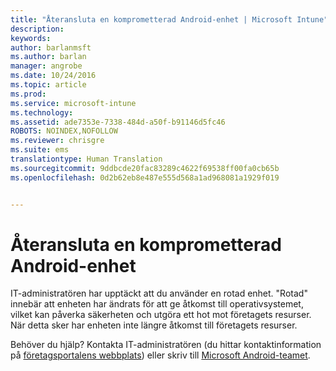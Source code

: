 ```yaml
---
title: "Återansluta en komprometterad Android-enhet | Microsoft Intune"
description: 
keywords: 
author: barlanmsft
ms.author: barlan
manager: angrobe
ms.date: 10/24/2016
ms.topic: article
ms.prod: 
ms.service: microsoft-intune
ms.technology: 
ms.assetid: ade7353e-7338-484d-a50f-b91146d5fc46
ROBOTS: NOINDEX,NOFOLLOW
ms.reviewer: chrisgre
ms.suite: ems
translationtype: Human Translation
ms.sourcegitcommit: 9ddbcde20fac83289c4622f69538ff00fa0cb65b
ms.openlocfilehash: 0d2b62eb8e487e555d568a1ad968081a1929f019


---
```


# <a name="how-to-reconnect-a-compromised-android-device"></a>Återansluta en komprometterad Android-enhet
IT-administratören har upptäckt att du använder en rotad enhet. "Rotad" innebär att enheten har ändrats för att ge åtkomst till operativsystemet, vilket kan påverka säkerheten och utgöra ett hot mot företagets resurser. När detta sker har enheten inte längre åtkomst till företagets resurser.

Behöver du hjälp? Kontakta IT-administratören (du hittar kontaktinformation på [företagsportalens webbplats](http://portal.manage.microsoft.com)) eller skriv till [Microsoft Android-teamet](mailto:wintunedroidfbk@microsoft.com).



<!--HONumber=Nov16_HO1-->



